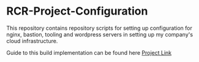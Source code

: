 # RCR-Project-Configuration
This repository contains repository scripts for setting up configuration for nginx, bastion, tooling and wordpress servers in setting up my company's cloud infrastructure.

Guide to this build implementation can be found here [Project Link](https://github.com/Kachi79/AWS_Cloud_Solution_For_2_Company_Websites_Using_A_Reverse_Proxy_Technology)
